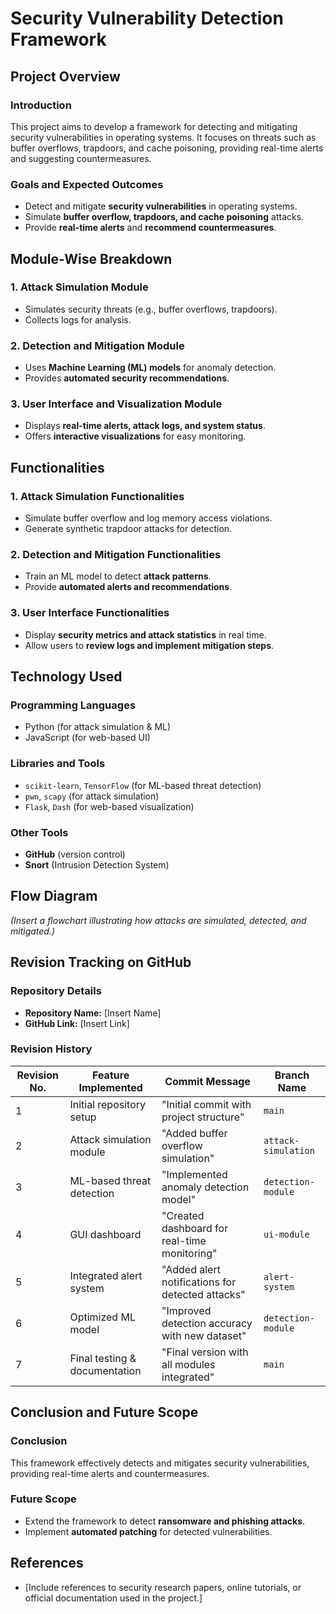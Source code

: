 # **Security Vulnerability Detection Framework**

## **Project Overview**
### **Introduction**
This project aims to develop a framework for detecting and mitigating security vulnerabilities in operating systems. It focuses on threats such as buffer overflows, trapdoors, and cache poisoning, providing real-time alerts and suggesting countermeasures.

### **Goals and Expected Outcomes**
- Detect and mitigate **security vulnerabilities** in operating systems.
- Simulate **buffer overflow, trapdoors, and cache poisoning** attacks.
- Provide **real-time alerts** and **recommend countermeasures**.

## **Module-Wise Breakdown**
### **1. Attack Simulation Module**
- Simulates security threats (e.g., buffer overflows, trapdoors).
- Collects logs for analysis.

### **2. Detection and Mitigation Module**
- Uses **Machine Learning (ML) models** for anomaly detection.
- Provides **automated security recommendations**.

### **3. User Interface and Visualization Module**
- Displays **real-time alerts, attack logs, and system status**.
- Offers **interactive visualizations** for easy monitoring.

## **Functionalities**
### **1. Attack Simulation Functionalities**
- Simulate buffer overflow and log memory access violations.
- Generate synthetic trapdoor attacks for detection.

### **2. Detection and Mitigation Functionalities**
- Train an ML model to detect **attack patterns**.
- Provide **automated alerts and recommendations**.

### **3. User Interface Functionalities**
- Display **security metrics and attack statistics** in real time.
- Allow users to **review logs and implement mitigation steps**.

## **Technology Used**
### **Programming Languages**
- Python (for attack simulation & ML)
- JavaScript (for web-based UI)

### **Libraries and Tools**
- `scikit-learn`, `TensorFlow` (for ML-based threat detection)
- `pwn`, `scapy` (for attack simulation)
- `Flask`, `Dash` (for web-based visualization)

### **Other Tools**
- **GitHub** (version control)
- **Snort** (Intrusion Detection System)

## **Flow Diagram**
_(Insert a flowchart illustrating how attacks are simulated, detected, and mitigated.)_

## **Revision Tracking on GitHub**
### **Repository Details**
- **Repository Name:** [Insert Name]
- **GitHub Link:** [Insert Link]

### **Revision History**
| Revision No. | Feature Implemented | Commit Message | Branch Name |
|-------------|--------------------|---------------|-------------|
| 1 | Initial repository setup | "Initial commit with project structure" | `main` |
| 2 | Attack simulation module | "Added buffer overflow simulation" | `attack-simulation` |
| 3 | ML-based threat detection | "Implemented anomaly detection model" | `detection-module` |
| 4 | GUI dashboard | "Created dashboard for real-time monitoring" | `ui-module` |
| 5 | Integrated alert system | "Added alert notifications for detected attacks" | `alert-system` |
| 6 | Optimized ML model | "Improved detection accuracy with new dataset" | `detection-module` |
| 7 | Final testing & documentation | "Final version with all modules integrated" | `main` |

## **Conclusion and Future Scope**
### **Conclusion**
This framework effectively detects and mitigates security vulnerabilities, providing real-time alerts and countermeasures.

### **Future Scope**
- Extend the framework to detect **ransomware and phishing attacks**.
- Implement **automated patching** for detected vulnerabilities.

## **References**
- [Include references to security research papers, online tutorials, or official documentation used in the project.]
